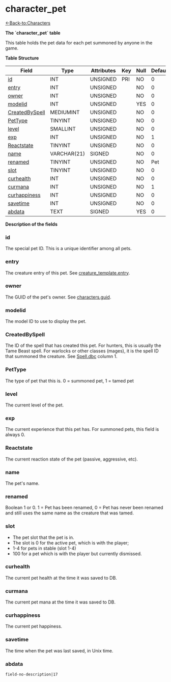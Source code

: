 # character\_pet

[<-Back-to:Characters](database-characters)

**The \`character\_pet\` table**

This table holds the pet data for each pet summoned by anyone in the game.

**Table Structure**

| Field               | Type        | Attributes | Key | Null | Default | Extra | Comment |
| ------------------- | ----------- | ---------- | --- | ---- | ------- | ----- | ------- |
| [id][1]             | INT         | UNSIGNED   | PRI | NO   | 0       |       |         |
| [entry][2]          | INT         | UNSIGNED   |     | NO   | 0       |       |         |
| [owner][3]          | INT         | UNSIGNED   |     | NO   | 0       |       |         |
| [modelid][4]        | INT         | UNSIGNED   |     | YES  | 0       |       |         |
| [CreatedBySpell][5] | MEDIUMINT   | UNSIGNED   |     | NO   | 0       |       |         |
| [PetType][6]        | TINYINT     | UNSIGNED   |     | NO   | 0       |       |         |
| [level][7]          | SMALLINT    | UNSIGNED   |     | NO   | 0       |       |         |
| [exp][8]            | INT         | UNSIGNED   |     | NO   | 1       |       |         |
| [Reactstate][9]     | TINYINT     | UNSIGNED   |     | NO   | 0       |       |         |
| [name][10]          | VARCHAR(21) | SIGNED     |     | NO   | 0       |       |         |
| [renamed][11]       | TINYINT     | UNSIGNED   |     | NO   | Pet     |       |         |
| [slot][12]          | TINYINT     | UNSIGNED   |     | NO   | 0       |       |         |
| [curhealth][13]     | INT         | UNSIGNED   |     | NO   | 0       |       |         |
| [curmana][14]       | INT         | UNSIGNED   |     | NO   | 1       |       |         |
| [curhappiness][15]  | INT         | UNSIGNED   |     | NO   | 0       |       |         |
| [savetime][16]      | INT         | UNSIGNED   |     | NO   | 0       |       |         |
| [abdata][17]        | TEXT        | SIGNED     |     | YES  | 0       |       |         |

[1]: #id
[2]: #entry
[3]: #owner
[4]: #modelid
[5]: #createdbyspell
[6]: #pettype
[7]: #level
[8]: #exp
[9]: #reactstate
[10]: #name
[11]: #renamed
[12]: #slot
[13]: #curhealth
[14]: #curmana
[15]: #curhappiness
[16]: #savetime
[17]: #abdata

**Description of the fields**

### id

The special pet ID. This is a unique identifier among all pets.

### entry

The creature entry of this pet. See [creature\_template.entry](creature-template#entry).

### owner

The GUID of the pet's owner. See [characters.guid](characters#guid).

### modelid

The model ID to use to display the pet.

### CreatedBySpell

The ID of the spell that has created this pet. For hunters, this is usually the Tame Beast spell. For warlocks or other classes (mages), it is the spell ID that summoned the creature. See [Spell.dbc](spell) column 1.

### PetType

The type of pet that this is. 0 = summoned pet, 1 = tamed pet

### level

The current level of the pet.

### exp

The current experience that this pet has. For summoned pets, this field is always 0.

### Reactstate

The current reaction state of the pet (passive, aggressive, etc).

### name

The pet's name.

### renamed

Boolean 1 or 0. 1 = Pet has been renamed, 0 = Pet has never been renamed and still uses the same name as the creature that was tamed.

### slot

- The pet slot that the pet is in.
- The slot is 0 for the active pet, which is with the player;
- 1-4 for pets in stable (slot 1-4)
- 100 for a pet which is with the player but currently dismissed.

### curhealth

The current pet health at the time it was saved to DB.

### curmana

The current pet mana at the time it was saved to DB.

### curhappiness

The current pet happiness.

### savetime

The time when the pet was last saved, in Unix time.

### abdata

`field-no-description|17`
